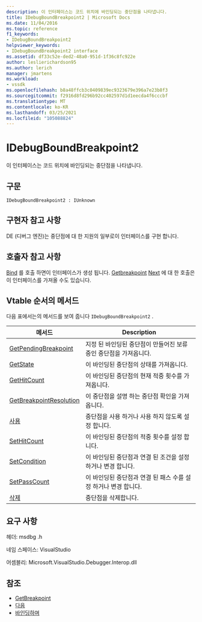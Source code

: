 ```yaml
---
description: 이 인터페이스는 코드 위치에 바인딩되는 중단점을 나타냅니다.
title: IDebugBoundBreakpoint2 | Microsoft Docs
ms.date: 11/04/2016
ms.topic: reference
f1_keywords:
- IDebugBoundBreakpoint2
helpviewer_keywords:
- IDebugBoundBreakpoint2 interface
ms.assetid: df33c52e-ded2-48a0-951d-1f36c8fc922e
author: leslierichardson95
ms.author: lerich
manager: jmartens
ms.workload:
- vssdk
ms.openlocfilehash: b8a48ffcb3c0409839ec9323679e396a7e23b8f3
ms.sourcegitcommit: f2916d8fd296b92cc402597d1d1eecda4f6cccbf
ms.translationtype: MT
ms.contentlocale: ko-KR
ms.lasthandoff: 03/25/2021
ms.locfileid: "105088824"
---
```

# <a name="idebugboundbreakpoint2"></a>IDebugBoundBreakpoint2
이 인터페이스는 코드 위치에 바인딩되는 중단점을 나타냅니다.

## <a name="syntax"></a>구문

```
IDebugBoundBreakpoint2 : IUnknown
```

## <a name="notes-for-implementers"></a>구현자 참고 사항
 DE (디버그 엔진)는 중단점에 대 한 지원의 일부로이 인터페이스를 구현 합니다.

## <a name="notes-for-callers"></a>호출자 참고 사항
 [Bind](../../../extensibility/debugger/reference/idebugpendingbreakpoint2-bind.md) 를 호출 하면이 인터페이스가 생성 됩니다. [Getbreakpoint](../../../extensibility/debugger/reference/idebugbreakpointunboundevent2-getbreakpoint.md) [Next](../../../extensibility/debugger/reference/ienumdebugboundbreakpoints2-next.md) 에 대 한 호출은이 인터페이스를 가져올 수도 있습니다.

## <a name="methods-in-vtable-order"></a>Vtable 순서의 메서드
 다음 표에서는의 메서드를 보여 줍니다 `IDebugBoundBreakpoint2` .

|메서드|Description|
|------------|-----------------|
|[GetPendingBreakpoint](../../../extensibility/debugger/reference/idebugboundbreakpoint2-getpendingbreakpoint.md)|지정 된 바인딩된 중단점이 만들어진 보류 중인 중단점을 가져옵니다.|
|[GetState](../../../extensibility/debugger/reference/idebugboundbreakpoint2-getstate.md)|이 바인딩된 중단점의 상태를 가져옵니다.|
|[GetHitCount](../../../extensibility/debugger/reference/idebugboundbreakpoint2-gethitcount.md)|이 바인딩된 중단점의 현재 적중 횟수를 가져옵니다.|
|[GetBreakpointResolution](../../../extensibility/debugger/reference/idebugboundbreakpoint2-getbreakpointresolution.md)|이 중단점을 설명 하는 중단점 확인을 가져옵니다.|
|[사용](../../../extensibility/debugger/reference/idebugboundbreakpoint2-enable.md)|중단점을 사용 하거나 사용 하지 않도록 설정 합니다.|
|[SetHitCount](../../../extensibility/debugger/reference/idebugboundbreakpoint2-sethitcount.md)|이 바인딩된 중단점의 적중 횟수를 설정 합니다.|
|[SetCondition](../../../extensibility/debugger/reference/idebugboundbreakpoint2-setcondition.md)|이 바인딩된 중단점과 연결 된 조건을 설정 하거나 변경 합니다.|
|[SetPassCount](../../../extensibility/debugger/reference/idebugboundbreakpoint2-setpasscount.md)|이 바인딩된 중단점과 연결 된 패스 수를 설정 하거나 변경 합니다.|
|[삭제](../../../extensibility/debugger/reference/idebugboundbreakpoint2-delete.md)|중단점을 삭제합니다.|

## <a name="requirements"></a>요구 사항
 헤더: msdbg .h

 네임 스페이스: VisualStudio

 어셈블리: Microsoft.VisualStudio.Debugger.Interop.dll

## <a name="see-also"></a>참조
- [GetBreakpoint](../../../extensibility/debugger/reference/idebugbreakpointunboundevent2-getbreakpoint.md)
- [다음](../../../extensibility/debugger/reference/ienumdebugboundbreakpoints2-next.md)
- [바인딩하며](../../../extensibility/debugger/reference/idebugpendingbreakpoint2-bind.md)
